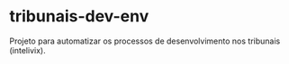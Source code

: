# tribunais-dev-env
Projeto para automatizar os processos de desenvolvimento nos tribunais (intelivix).
